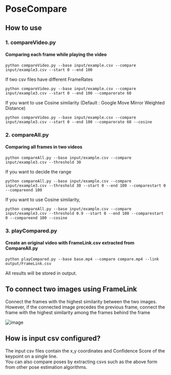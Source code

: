 # PoseCompare

## How to use

### 1. compareVideo.py
#### Comparing each frame while playing the video

```
python compareVideo.py --base input/example.csv --compare input/example3.csv --start 0 --end 100 
```

If two csv files have different FrameRates

```
python compareVideo.py --base input/example.csv --compare input/example3.csv --start 0 --end 100 --comparerate 60
```

If you want to use Cosine similarity (Default : Google Move Mirror Weighted Distance)
```
python compareVideo.py --base input/example.csv --compare input/example3.csv --start 0 --end 100 --comparerate 60 --cosine
```

### 2. compareAll.py
#### Comparing all frames in two videos
```
python compareAll.py --base input/example.csv --compare input/example3.csv --threshold 30
```

If you want to decide the range
```
python compareAll.py --base input/example.csv --compare input/example3.csv --threshold 30 --start 0 --end 100 --comparestart 0 --compareend 100
```

If you want to use Cosine similarity,
```
python compareAll.py --base input/example.csv --compare input/example3.csv --threshold 0.9 --start 0 --end 100 --comparestart 0 --compareend 100 --cosine
```

### 3. playCompared.py
#### Create an original video with FrameLink.csv extracted from CompareAll.py

```
python playCompared.py --base base.mp4 --compare compare.mp4 --link output/FrameLink.csv
```

All results will be stored in output.

## To connect two images using FrameLink
Connect the frames with the highest similarity between the two images.  
However, if the connected image precedes the previous frame, connect the frame with the highest similarity among the frames behind the frame

![image](https://user-images.githubusercontent.com/28883305/196123213-db66ed72-9be6-46b1-aa18-8fae0815e4f8.png)

## How is input csv configured?
The input csv files contain the x,y coordinates and Confidence Score of the keypoint on a single line.  
You can also compare poses by extracting csvs such as the above form from other pose estimation algorithms.  
